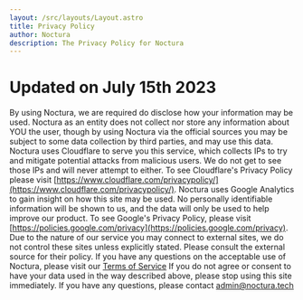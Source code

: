 ```yaml
---
layout: /src/layouts/Layout.astro
title: Privacy Policy
author: Noctura
description: The Privacy Policy for Noctura
---
```

# Updated on July 15th 2023

<style>
    p, h1 {
        color: var(--font-color);
    }
    h1 {
        font-size: 2em;
    }
</style>

By using Noctura, we are required do disclose how your information may be used. Noctura as an entity does not collect nor store any information about YOU the user, though by using Noctura via the official sources you may be subject to some data collection by third parties, and may use this data. Noctura uses Cloudflare to serve you this service, which collects IPs to try and mitigate potential attacks from malicious users. We do not get to see those IPs and will never attempt to either. To see Cloudflare's Privacy Policy please visit [https://www.cloudflare.com/privacypolicy/](https://www.cloudflare.com/privacypolicy/). Noctura uses Google Analytics to gain insight on how this site may be used. No personally identifiable information will be shown to us, and the data will only be used to help improve our product. To see Google's Privacy Policy, please visit [https://policies.google.com/privacy](https://policies.google.com/privacy). Due to the nature of our service you may connect to external sites, we do not control these sites unless explicitly stated. Please consult the external source for their policy. If you have any questions on the acceptable use of Noctura, please visit our [Terms of Service](terms) If you do not agree or consent to have your data used in the way described above, please stop using this site immediately. If you have any questions, please contact [admin@noctura.tech](mailto:admin@noctura.tech)